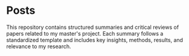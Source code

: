 # Posts

This repository contains structured summaries and critical reviews of papers related to my master's project.
Each summary follows a standardized template and includes key insights, methods, results, and relevance to my research.
